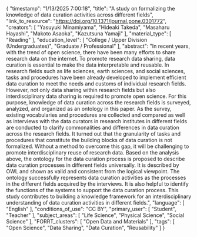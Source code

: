 {
    "timestamp": "1/13/2025 7:00:18",
    "title": "A study on formalizing the knowledge of data curation activities across different fields",
    "link_to_resource": "https://doi.org/10.1371/journal.pone.0301772",
    "creators": [
        "Yasuyuki Minamiyama",
        "Hideaki Takeda",
        "Masaharu Hayashi",
        "Makoto Asaoka",
        "Kazutsuna Yamaji"
    ],
    "material_type": [
        "Reading"
    ],
    "education_level": [
        "College / Upper Division (Undergraduates)",
        "Graduate / Professional"
    ],
    "abstract": "In recent years, with the trend of open science, there have been many efforts to share research data on the internet. To promote research data sharing, data curation is essential to make the data interpretable and reusable. In research fields such as life sciences, earth sciences, and social sciences, tasks and procedures have been already developed to implement efficient data curation to meet the needs and customs of individual research fields. However, not only data sharing within research fields but also interdisciplinary data sharing is required to promote open science. For this purpose, knowledge of data curation across the research fields is surveyed, analyzed, and organized as an ontology in this paper. As the survey, existing vocabularies and procedures are collected and compared as well as interviews with the data curators in research institutes in different fields are conducted to clarify commonalities and differences in data curation across the research fields. It turned out that the granularity of tasks and procedures that constitute the building blocks of data curation is not formalized. Without a method to overcome this gap, it will be challenging to promote interdisciplinary reuse of research data. Based on the analysis above, the ontology for the data curation process is proposed to describe data curation processes in different fields universally. It is described by OWL and shown as valid and consistent from the logical viewpoint. The ontology successfully represents data curation activities as the processes in the different fields acquired by the interviews. It is also helpful to identify the functions of the systems to support the data curation process. This study contributes to building a knowledge framework for an interdisciplinary understanding of data curation activities in different fields.",
    "language": [
        "English"
    ],
    "conditions_of_use": "CC BY",
    "primary_user": [
        "Student",
        "Teacher"
    ],
    "subject_areas": [
        "Life Science",
        "Physical Science",
        "Social Science"
    ],
    "FORRT_clusters": [
        "Open Data and Materials"
    ],
    "tags": [
        "Open Science",
        "Data Sharing",
        "Data Curation",
        "Reusability"
    ]
}